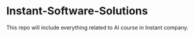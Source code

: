 # Instant-Software-Solutions
This repo will include everything related to AI course in Instant company.
